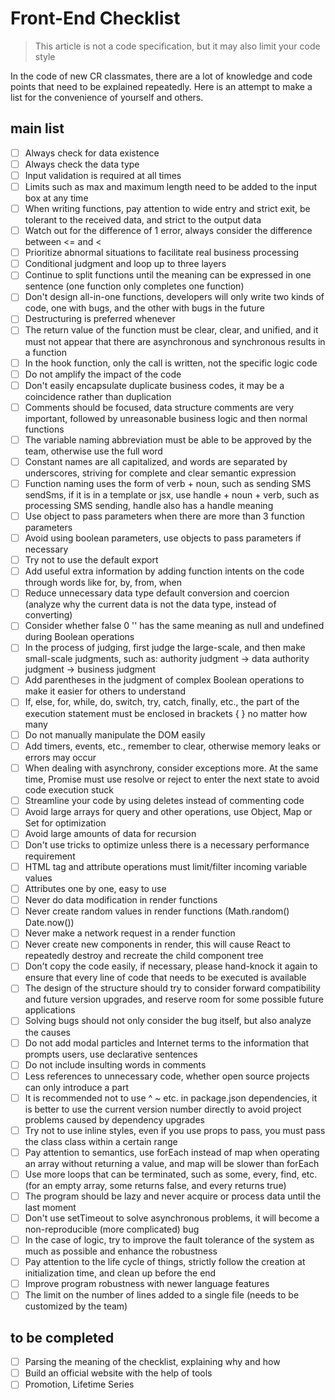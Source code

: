 # Front-End Checklist

> This article is not a code specification, but it may also limit your code style

In the code of new CR classmates, there are a lot of knowledge and code points that need to be explained repeatedly. Here is an attempt to make a list for the convenience of yourself and others.

## main list
- [ ] Always check for data existence
- [ ] Always check the data type
- [ ] Input validation is required at all times
- [ ] Limits such as max and maximum length need to be added to the input box at any time
- [ ] When writing functions, pay attention to wide entry and strict exit, be tolerant to the received data, and strict to the output data
- [ ] Watch out for the difference of 1 error, always consider the difference between <= and <
- [ ] Prioritize abnormal situations to facilitate real business processing
- [ ] Conditional judgment and loop up to three layers
- [ ] Continue to split functions until the meaning can be expressed in one sentence (one function only completes one function)
- [ ] Don't design all-in-one functions, developers will only write two kinds of code, one with bugs, and the other with bugs in the future
- [ ] Destructuring is preferred whenever
- [ ] The return value of the function must be clear, clear, and unified, and it must not appear that there are asynchronous and synchronous results in a function
- [ ] In the hook function, only the call is written, not the specific logic code
- [ ] Do not amplify the impact of the code
- [ ] Don't easily encapsulate duplicate business codes, it may be a coincidence rather than duplication
- [ ] Comments should be focused, data structure comments are very important, followed by unreasonable business logic and then normal functions
- [ ] The variable naming abbreviation must be able to be approved by the team, otherwise use the full word
- [ ] Constant names are all capitalized, and words are separated by underscores, striving for complete and clear semantic expression
- [ ] Function naming uses the form of verb + noun, such as sending SMS sendSms, if it is in a template or jsx, use handle + noun + verb, such as processing SMS sending, handle also has a handle meaning
- [ ] Use object to pass parameters when there are more than 3 function parameters
- [ ] Avoid using boolean parameters, use objects to pass parameters if necessary
- [ ] Try not to use the default export
- [ ] Add useful extra information by adding function intents on the code through words like for, by, from, when
- [ ] Reduce unnecessary data type default conversion and coercion (analyze why the current data is not the data type, instead of converting)
- [ ] Consider whether false 0 '' has the same meaning as null and undefined during Boolean operations
- [ ] In the process of judging, first judge the large-scale, and then make small-scale judgments, such as: authority judgment -> data authority judgment -> business judgment
- [ ] Add parentheses in the judgment of complex Boolean operations to make it easier for others to understand
- [ ] If, else, for, while, do, switch, try, catch, finally, etc., the part of the execution statement must be enclosed in brackets { } no matter how many
- [ ] Do not manually manipulate the DOM easily
- [ ] Add timers, events, etc., remember to clear, otherwise memory leaks or errors may occur
- [ ] When dealing with asynchrony, consider exceptions more. At the same time, Promise must use resolve or reject to enter the next state to avoid code execution stuck
- [ ] Streamline your code by using deletes instead of commenting code
- [ ] Avoid large arrays for query and other operations, use Object, Map or Set for optimization
- [ ] Avoid large amounts of data for recursion
- [ ] Don't use tricks to optimize unless there is a necessary performance requirement
- [ ] HTML tag and attribute operations must limit/filter incoming variable values
- [ ] Attributes one by one, easy to use
- [ ] Never do data modification in render functions
- [ ] Never create random values in render functions (Math.random() Date.now())
- [ ] Never make a network request in a render function
- [ ] Never create new components in render, this will cause React to repeatedly destroy and recreate the child component tree
- [ ] Don't copy the code easily, if necessary, please hand-knock it again to ensure that every line of code that needs to be executed is available
- [ ] The design of the structure should try to consider forward compatibility and future version upgrades, and reserve room for some possible future applications
- [ ] Solving bugs should not only consider the bug itself, but also analyze the causes
- [ ] Do not add modal particles and Internet terms to the information that prompts users, use declarative sentences
- [ ] Do not include insulting words in comments
- [ ] Less references to unnecessary code, whether open source projects can only introduce a part
- [ ] It is recommended not to use ^ ~ etc. in package.json dependencies, it is better to use the current version number directly to avoid project problems caused by dependency upgrades
- [ ] Try not to use inline styles, even if you use props to pass, you must pass the class class within a certain range
- [ ] Pay attention to semantics, use forEach instead of map when operating an array without returning a value, and map will be slower than forEach
- [ ] Use more loops that can be terminated, such as some, every, find, etc. (for an empty array, some returns false, and every returns true)
- [ ] The program should be lazy and never acquire or process data until the last moment
- [ ] Don't use setTimeout to solve asynchronous problems, it will become a non-reproducible (more complicated) bug
- [ ] In the case of logic, try to improve the fault tolerance of the system as much as possible and enhance the robustness
- [ ] Pay attention to the life cycle of things, strictly follow the creation at initialization time, and clean up before the end
- [ ] Improve program robustness with newer language features
- [ ] The limit on the number of lines added to a single file (needs to be customized by the team)

## to be completed
- [ ] Parsing the meaning of the checklist, explaining why and how
- [ ] Build an official website with the help of tools
- [ ] Promotion, Lifetime Series